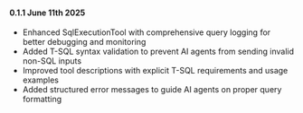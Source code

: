 #### 0.1.1 June 11th 2025 ####

- Enhanced SqlExecutionTool with comprehensive query logging for better debugging and monitoring
- Added T-SQL syntax validation to prevent AI agents from sending invalid non-SQL inputs
- Improved tool descriptions with explicit T-SQL requirements and usage examples
- Added structured error messages to guide AI agents on proper query formatting